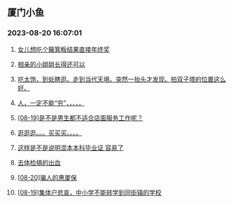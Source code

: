 ## 厦门小鱼 
### 2023-08-20 16:07:01

1. [女儿想吃个簸箕粄结果直接年终奖](http://bbs.xmfish.com/read-htm-tid-18056939.html)

2. [相亲的小姐姐长得还可以](http://bbs.xmfish.com/read-htm-tid-18057034.html)

3. [吃太饱，到处瞎逛。走到当代天境。突然一抬头才发现。拍双子塔的位置这么好。](http://bbs.xmfish.com/read-htm-tid-18056994.html)

4. [人，一定不能“穷”，，，，，](http://bbs.xmfish.com/read-htm-tid-18056943.html)

5. [[08-19]是不是男生都不适合店面服务工作呢？](http://bbs.xmfish.com/read-htm-tid-18056950.html)

6. [逛逛逛。。。买买买。。。。](http://bbs.xmfish.com/read-htm-tid-18056899.html)

7. [这样是不是说明混本本科毕业证 容易了](http://bbs.xmfish.com/read-htm-tid-18057058.html)

8. [去体检搞的出血](http://bbs.xmfish.com/read-htm-tid-18057065.html)

9. [[08-20]骗人的惠厦保](http://bbs.xmfish.com/read-htm-tid-18057097.html)

10. [[08-19]集体户悲哀，中小学不能转学到同街镇的学校](http://bbs.xmfish.com/read-htm-tid-18056934.html)


